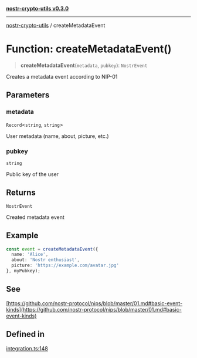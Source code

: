 [**nostr-crypto-utils v0.3.0**](../README.md)

***

[nostr-crypto-utils](../globals.md) / createMetadataEvent

# Function: createMetadataEvent()

> **createMetadataEvent**(`metadata`, `pubkey`): `NostrEvent`

Creates a metadata event according to NIP-01

## Parameters

### metadata

`Record`\<`string`, `string`\>

User metadata (name, about, picture, etc.)

### pubkey

`string`

Public key of the user

## Returns

`NostrEvent`

Created metadata event

## Example

```typescript
const event = createMetadataEvent({
  name: 'Alice',
  about: 'Nostr enthusiast',
  picture: 'https://example.com/avatar.jpg'
}, myPubkey);
```

## See

[https://github.com/nostr-protocol/nips/blob/master/01.md#basic-event-kinds](https://github.com/nostr-protocol/nips/blob/master/01.md#basic-event-kinds)

## Defined in

[integration.ts:148](https://github.com/HumanjavaEnterprises/nostr-crypto-utils/blob/0f31137ec103ea3e26d2a80b02d4d406d5a6e0d6/src/integration.ts#L148)

